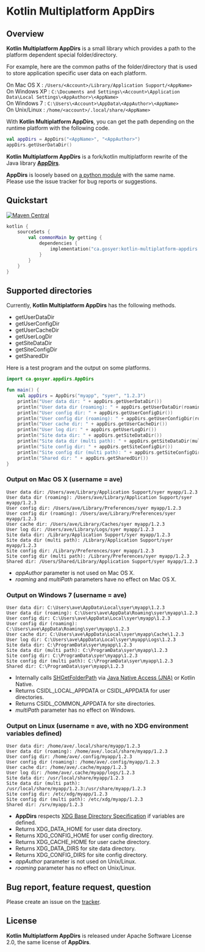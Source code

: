 Kotlin Multiplatform AppDirs
=======

## Overview

__Kotlin Multiplatform AppDirs__ is a small library which provides a path to the platform dependent special folder/directory.

For example, here are the common paths of the folder/directory that is used to store application specific user data on each platform.

On Mac OS X : ```/Users/<Account>/Library/Application Support/<AppName>```  
On Windows XP : ```C:\Documents and Settings\<Account>\Application Data\Local Settings\<AppAuthor>\<AppName>```  
On Windows 7 : ```C:\Users\<Account>\AppData\<AppAuthor>\<AppName>```  
On Unix/Linux : ```/home/<account>/.local/share/<AppName>```

With __Kotlin Multiplatform AppDirs__, you can get the path depending on the runtime platform with the following code.

```kotlin
val appDirs = AppDirs("<AppName>", "<AppAuthor>")
appDirs.getUserDataDir()
```
__Kotlin Multiplatform AppDirs__ is a fork/kotlin multiplatform rewrite of the Java library [__AppDirs__](https://github.com/harawata/appdirs).

__AppDirs__ is loosely based on [a python module](https://github.com/ActiveState/appdirs) with the same name.  
Please use the issue tracker for bug reports or suggestions.

## Quickstart
[![Maven Central](https://maven-badges.herokuapp.com/maven-central/ca.gosyer/kotlin-multiplatform-appdirs/badge.svg)](https://maven-badges.herokuapp.com/maven-central/ca.gosyer/kotlin-multiplatform-appdirs)
```kotlin
kotlin {
    sourceSets {
        val commonMain by getting {
            dependencies {
                implementation("ca.gosyer:kotlin-multiplatform-appdirs:1.1.0")
            }
        }
    }
}
```

## Supported directories

Currently, __Kotlin Multiplatform AppDirs__ has the following methods.

- getUserDataDir
- getUserConfigDir
- getUserCacheDir
- getUserLogDir
- getSiteDataDir
- getSiteConfigDir
- getSharedDir

Here is a test program and the output on some platforms.

```kotlin
import ca.gosyer.appdirs.AppDirs

fun main() {
    val appDirs = AppDirs("myapp", "syer", "1.2.3")
    println("User data dir: " + appDirs.getUserDataDir())
    println("User data dir (roaming): " + appDirs.getUserDataDir(roaming = true))
    println("User config dir: " + appDirs.getUserConfigDir())
    println("User config dir (roaming): " + appDirs.getUserConfigDir(roaming = true))
    println("User cache dir: " + appDirs.getUserCacheDir())
    println("User log dir: " + appDirs.getUserLogDir())
    println("Site data dir: " + appDirs.getSiteDataDir())
    println("Site data dir (multi path): " + appDirs.getSiteDataDir(multiPath = true))
    println("Site config dir: " + appDirs.getSiteConfigDir())
    println("Site config dir (multi path): " + appDirs.getSiteConfigDir(multiPath = true))
    println("Shared dir: " + appDirs.getSharedDir())
}
```

### Output on Mac OS X (username = ave)

```
User data dir: /Users/ave/Library/Application Support/syer myapp/1.2.3
User data dir (roaming): /Users/ave/Library/Application Support/syer myapp/1.2.3
User config dir: /Users/ave/Library/Preferences/syer myapp/1.2.3
User config dir (roaming): /Users/ave/Library/Preferences/syer myapp/1.2.3
User cache dir: /Users/ave/Library/Caches/syer myapp/1.2.3
User log dir: /Users/ave/Library/Logs/syer myapp/1.2.3
Site data dir: /Library/Application Support/syer myapp/1.2.3
Site data dir (multi path): /Library/Application Support/syer myapp/1.2.3
Site config dir: /Library/Preferences/syer myapp/1.2.3
Site config dir (multi path): /Library/Preferences/syer myapp/1.2.3
Shared dir: /Users/Shared/Library/Application Support/syer myapp/1.2.3
```
- _appAuthor_ parameter is not used on Mac OS X.
- _roaming_ and _multiPath_ parameters have no effect on Mac OS X.

### Output on Windows 7 (username = ave)
```
User data dir: C:\Users\ave\AppData\Local\syer\myapp\1.2.3
User data dir (roaming): C:\Users\ave\AppData\Roaming\syer\myapp\1.2.3
User config dir: C:\Users\ave\AppData\Local\syer\myapp\1.2.3
User config dir (roaming): C:\Users\ave\AppData\Roaming\syer\myapp\1.2.3
User cache dir: C:\Users\ave\AppData\Local\syer\myapp\Cache\1.2.3
User log dir: C:\Users\ave\AppData\Local\syer\myapp\Logs\1.2.3
Site data dir: C:\ProgramData\syer\myapp\1.2.3
Site data dir (multi path): C:\ProgramData\syer\myapp\1.2.3
Site config dir: C:\ProgramData\syer\myapp\1.2.3
Site config dir (multi path): C:\ProgramData\syer\myapp\1.2.3
Shared dir: C:\ProgramData\syer\myapp\1.2.3
```
- Internally calls [SHGetFolderPath](http://msdn.microsoft.com/en-us/library/bb762181%28VS.85%29.aspx) via [Java Native Access (JNA)](https://github.com/twall/jna) or Kotlin Native.
- Returns CSIDL_LOCAL_APPDATA or CSIDL_APPDATA for user directories.
- Returns CSIDL_COMMON_APPDATA for site directories.
- _multiPath_ parameter has no effect on Windows.

### Output on Linux (username = ave, with no XDG environment variables defined)
```
User data dir: /home/ave/.local/share/myapp/1.2.3
User data dir (roaming): /home/ave/.local/share/myapp/1.2.3
User config dir: /home/ave/.config/myapp/1.2.3
User config dir (roaming): /home/ave/.config/myapp/1.2.3
User cache dir: /home/ave/.cache/myapp/1.2.3
User log dir: /home/ave/.cache/myapp/logs/1.2.3
Site data dir: /usr/local/share/myapp/1.2.3
Site data dir (multi path): /usr/local/share/myapp/1.2.3:/usr/share/myapp/1.2.3
Site config dir: /etc/xdg/myapp/1.2.3
Site config dir (multi path): /etc/xdg/myapp/1.2.3
Shared dir: /srv/myapp/1.2.3
```

- __AppDirs__ respects [XDG Base Directory Specification](http://standards.freedesktop.org/basedir-spec/basedir-spec-latest.html) if variables are defined.
- Returns XDG_DATA_HOME for user data directory.
- Returns XDG_CONFIG_HOME for user config directory.
- Returns XDG_CACHE_HOME for user cache directory.
- Returns XDG_DATA_DIRS for site data directory.
- Returns XDG_CONFIG_DIRS for site config directory.
- _appAuthor_ parameter is not used on Unix/Linux.
- _roaming_ parameter has no effect on Unix/Linux.

## Bug report, feature request, question

Please create an issue on the [tracker](https://github.com/Syer10/Kotlin-Multiplatform-AppDirs/issues).

## License

__Kotlin Multiplatform AppDirs__ is released under Apache Software License 2.0, the same license of __AppDirs__.
